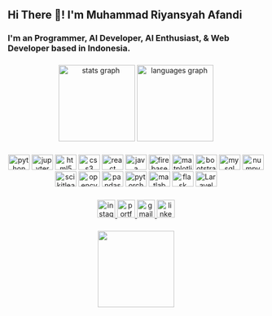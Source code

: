 <h2 align="left">Hi There 👋! I'm Muhammad Riyansyah Afandi</h2>

###

<h3 align="left">I'm an Programmer, AI Developer, AI Enthusiast, & Web Developer based in Indonesia.</h3>

###

<div align="center">
  <img src="https://github-readme-stats.vercel.app/api?hide_title=false&hide_rank=false&show_icons=true&include_all_commits=true&count_private=true&disable_animations=false&theme=dracula&locale=en&hide_border=false&username=riansyah08" height="150" alt="stats graph"  />
  <img src="https://github-readme-stats.vercel.app/api/top-langs?locale=en&hide_title=false&layout=compact&card_width=320&langs_count=5&theme=dracula&hide_border=false&username=riansyah08" height="150" alt="languages graph"  />
</div>

###

<div align="center">
  <img src="https://cdn.jsdelivr.net/gh/devicons/devicon/icons/python/python-original.svg" height="30" width="42" alt="python logo"  />
  <img src="https://cdn.jsdelivr.net/gh/devicons/devicon/icons/jupyter/jupyter-original-wordmark.svg" height="30" width="42" alt="jupyter logo"  />
  <img src="https://cdn.jsdelivr.net/gh/devicons/devicon/icons/html5/html5-original.svg" height="30" width="42" alt="html5 logo"  />
  <img src="https://cdn.jsdelivr.net/gh/devicons/devicon/icons/css3/css3-original.svg" height="30" width="42" alt="css3 logo"  />
  <img src="https://cdn.jsdelivr.net/gh/devicons/devicon/icons/react/react-original.svg" height="30" width="42" alt="react logo"  />
  <img src="https://cdn.jsdelivr.net/gh/devicons/devicon/icons/java/java-original.svg" height="30" width="42" alt="java logo"  />
  <img src="https://cdn.jsdelivr.net/gh/devicons/devicon/icons/firebase/firebase-original-wordmark.svg" height="30" width="42" alt="firebase logo"  />
  <img src="https://cdn.jsdelivr.net/gh/devicons/devicon/icons/matplotlib/matplotlib-original-wordmark.svg" height="30" width="42" alt="matplotlib logo"  />
  <img src="https://cdn.jsdelivr.net/gh/devicons/devicon/icons/bootstrap/bootstrap-original.svg" height="30" width="42" alt="bootstrap logo"  />
  <img src="https://cdn.jsdelivr.net/gh/devicons/devicon/icons/mysql/mysql-original-wordmark.svg" height="30" width="42" alt="mysql logo"  />
  <img src="https://cdn.jsdelivr.net/gh/devicons/devicon/icons/numpy/numpy-original-wordmark.svg" height="30" width="42" alt="numpy logo"  />
  <img src="https://cdn.jsdelivr.net/gh/devicons/devicon/icons/scikitlearn/scikitlearn-original.svg" height="30" width="42" alt="scikitlearn logo"  />
  <img src="https://cdn.jsdelivr.net/gh/devicons/devicon/icons/opencv/opencv-original-wordmark.svg" height="30" width="42" alt="opencv logo"  />
  <img src="https://cdn.jsdelivr.net/gh/devicons/devicon/icons/pandas/pandas-original-wordmark.svg" height="30" width="42" alt="pandas logo"  />
  <img src="https://cdn.jsdelivr.net/gh/devicons/devicon/icons/pytorch/pytorch-original-wordmark.svg" height="30" width="42" alt="pytorch logo"  />
  <img src="https://cdn.jsdelivr.net/gh/devicons/devicon/icons/matlab/matlab-original.svg" height="30" width="42" alt="matlab logo"  />
  <img src="https://cdn.jsdelivr.net/gh/devicons/devicon/icons/flask/flask-original-wordmark.svg" height="30" width="42" alt="flask logo"  />
  <img src="https://cdn.simpleicons.org/laravel/FF2D20" height="30" width="42" alt="Laravel" />

</div>

###

<div align="center">
  <a href="https://www.instagram.com/veloruins05" target="_blank">
    <img src="https://img.shields.io/static/v1?message=Instagram&logo=instagram&label=&color=E4405F&logoColor=white&labelColor=&style=for-the-badge" height="35" alt="instagram logo"  />
  </a>
  <a href="https://riyansyah.vercel.app/" target="_blank">
    <img src="https://img.shields.io/static/v1?message=Portfolio&logo=portfolio&label=&color=000080&logoColor=white&labelColor=&style=for-the-badge" height="35" alt="portfolio logo"  />
  </a>
  <a href="mailto:riyansyah.codes@gmail.com" target="_blank">
    <img src="https://img.shields.io/static/v1?message=Gmail&logo=gmail&label=&color=D14836&logoColor=white&labelColor=&style=for-the-badge" height="35" alt="gmail logo"  />
  </a>
  <a href="https://www.linkedin.com/in/muhammadriyansyahafandi/" target="_blank">
    <img src="https://img.shields.io/static/v1?message=LinkedIn&logo=linkedin&label=&color=0077B5&logoColor=white&labelColor=&style=for-the-badge" height="35" alt="linkedin logo"  />
  </a>
</div>

###
<div align="center">
  <img align="center" height="150" src="https://media1.tenor.com/m/kdGhq47IYS8AAAAd/naruto-dattebayo.gif"  />
</div>

